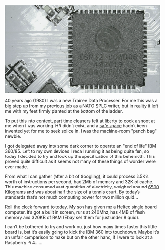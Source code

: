 ![](/pictures/esp32.png "They all look a bit grubby when you zoom in")

40 years ago  (1980) I was a new Trainee Data Processer. For me this was a big step up from my previous job as a NATO SPLC writer, but in reality it  left me with my feet firmly planted at the bottom of the ladder.  

To put this into context, part time cleaners felt at liberty to cock a snoot 
at me when I was working. HR didn’t exist, and a [safe space](https://en.wikipedia.org/wiki/Safe_space "A domicile for Snow Flakes") hadn’t been invented  yet for me to seek solice in.  I was the machine-room "punch bag" newbie.

I got delegated away  into some dark corner to operate an "end of life" IBM 360/85. Left to my own devices I recall running it as being quite fun, so today I decided to try and look up the specification of this behemoth. This proved quite difficult as it seems not many of these things of wonder were ever made. 

From what I can gather (after a bit of Googling), it could process 3.5K’s worth of instructions per second, had 2Mb of memory and 32K of cache.  This machine consumed vast quantities of electricity, weighed around [6500 Kilograms](https://thewebsiteofeverything.com/animals/mammals/adult-weight.html "The weight of one African Bull Elephant and just a bit more than two hump back whales") and was about half the size of a tennis court. By today’s standards that’s not much computing power for two million quid...

Roll the clock forward to today. My son has given me a Heltec single board computer. It’s got a built in screen, runs at 240Mhz, 
has 4MB of flash memory and 320KB of RAM (Ebay sell them for  just under 8 quid). 

I can’t be bothered to try and work out just how many times faster this little board is,  but it’s easily going to kick the IBM 360 into touchdown.  Maybe it’s an unfair comparison to make but on the other hand, if I were to look at a Raspberry Pi 4…...
